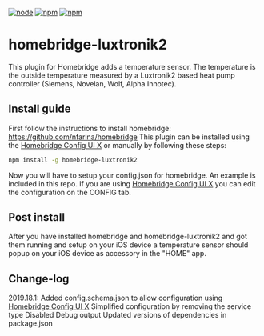 [![node](https://img.shields.io/node/v/gh-badges.svg)](https://img.shields.io/npm/dm/homebridge-luxtronik2.svg?style=flat)
[![npm](https://img.shields.io/npm/dt/homebridge-luxtronik2.svg)](https://www.npmjs.com/package/homebridge-luxtronik2)
[![npm](https://img.shields.io/npm/l/homebridge-luxtronik2.svg)](https://www.npmjs.com/package/homebridge-luxtronik2)

# homebridge-luxtronik2

This plugin for Homebridge adds a temperature sensor. The temperature is the outside temperature measured by a Luxtronik2 based heat pump controller (Siemens, Novelan, Wolf, Alpha Innotec).

## Install guide
First follow the instructions to install homebridge: https://github.com/nfarina/homebridge
This plugin can be installed using the [Homebridge Config UI X](https://github.com/oznu/homebridge-config-ui-x#readme) or manually by following these steps:

```bash
npm install -g homebridge-luxtronik2
```

Now you will have to setup your config.json for homebridge. An example is included in this repo.
If you are using [Homebridge Config UI X](https://github.com/oznu/homebridge-config-ui-x#readme) you can edit the configuration on the CONFIG tab.

## Post install
After you have installed homebridge and homebridge-luxtronik2 and got them running
and setup on your iOS device a temperature sensor should popup on your iOS device
as accessory in the "HOME" app.

## Change-log
2019.18.1:
Added config.schema.json to allow configuration using [Homebridge Config UI X](https://github.com/oznu/homebridge-config-ui-x#readme)
Simplified configuration by removing the service type
Disabled Debug output
Updated versions of dependencies in package.json
